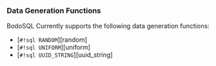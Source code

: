 ###  Data Generation Functions

BodoSQL Currently supports the following data generation functions:

- [`#!sql RANDOM`][random]
- [`#!sql UNIFORM`][uniform]
- [`#!sql UUID_STRING`][uuid_string]
